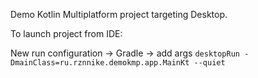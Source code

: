 Demo Kotlin Multiplatform project targeting Desktop.

To launch project from IDE:

New run configuration -> Gradle -> add args
```desktopRun -DmainClass=ru.rznnike.demokmp.app.MainKt --quiet```